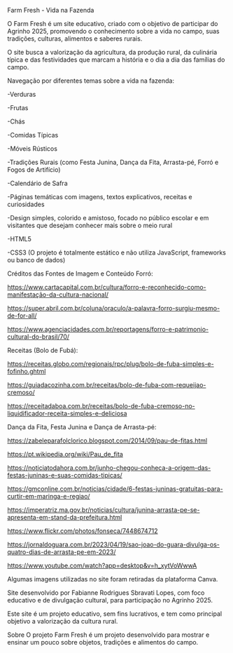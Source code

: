 Farm Fresh - Vida na Fazenda

O Farm Fresh é um site educativo, criado com o objetivo de participar do Agrinho 2025, promovendo o conhecimento sobre a vida no campo, suas tradições, culturas, alimentos e saberes rurais.

O site busca a valorização da agricultura, da produção rural, da culinária típica e das festividades que marcam a história e o dia a dia das famílias do campo.

Navegação por diferentes temas sobre a vida na fazenda:

-Verduras

-Frutas

-Chás

-Comidas Típicas

-Móveis Rústicos

-Tradições Rurais (como Festa Junina, Dança da Fita, Arrasta-pé, Forró e Fogos de Artifício)

-Calendário de Safra

-Páginas temáticas com imagens, textos explicativos, receitas e curiosidades

-Design simples, colorido e amistoso, focado no público escolar e em visitantes que desejam conhecer mais sobre o meio rural

-HTML5

-CSS3 (O projeto é totalmente estático e não utiliza JavaScript, frameworks ou banco de dados)

Créditos das Fontes de Imagem e Conteúdo Forró:

https://www.cartacapital.com.br/cultura/forro-e-reconhecido-como-manifestação-da-cultura-nacional/

https://super.abril.com.br/coluna/oraculo/a-palavra-forro-surgiu-mesmo-de-for-all/

https://www.agenciacidades.com.br/reportagens/forro-e-patrimonio-cultural-do-brasil/70/

Receitas (Bolo de Fubá):

https://receitas.globo.com/regionais/rpc/plug/bolo-de-fuba-simples-e-fofinho.ghtml

https://guiadacozinha.com.br/receitas/bolo-de-fuba-com-requeijao-cremoso/

https://receitadaboa.com.br/receitas/bolo-de-fuba-cremoso-no-liquidificador-receita-simples-e-deliciosa

Dança da Fita, Festa Junina e Dança de Arrasta-pé:

https://zabeleparafolclorico.blogspot.com/2014/09/pau-de-fitas.html

https://pt.wikipedia.org/wiki/Pau_de_fita

https://noticiatodahora.com.br/junho-chegou-conheca-a-origem-das-festas-juninas-e-suas-comidas-tipicas/

https://gmconline.com.br/noticias/cidade/6-festas-juninas-gratuitas-para-curtir-em-maringa-e-regiao/

https://imperatriz.ma.gov.br/noticias/cultura/junina-arrasta-pe-se-apresenta-em-stand-da-prefeitura.html

https://www.flickr.com/photos/fonseca/7448674712

https://jornaldoguara.com.br/2023/04/19/sao-joao-do-guara-divulga-os-quatro-dias-de-arrasta-pe-em-2023/

https://www.youtube.com/watch?app=desktop&v=h_xytVoWwwA

Algumas imagens utilizadas no site foram retiradas da plataforma Canva.

Site desenvolvido por Fabianne Rodrigues Sbravati Lopes, com foco educativo e de divulgação cultural, para participação no Agrinho 2025.

Este site é um projeto educativo, sem fins lucrativos, e tem como principal objetivo a valorização da cultura rural.

Sobre
O projeto Farm Fresh é um projeto desenvolvido para mostrar e ensinar um pouco sobre objetos, tradições e alimentos do campo.
